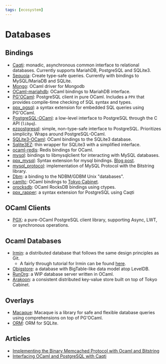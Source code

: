 ```yaml
---
tags: [ecosystem]
---
```


# Databases

## Bindings

* [Caqti](https://github.com/paurkedal/ocaml-caqti): monadic, asynchronous common interface to relational databases.
Currently supports MariahDB, PostgreSQL and SQLite3.
* [Sequoia](https://github.com/andrenth/sequoia):
Create type-safe queries. Currently with bindings to MySQL/MariaDB and SQLite.
* [Mongo](https://massd.github.io/mongo/): OCaml driver for Mongodb
* [OCaml-mariahdb](https://github.com/andrenth/ocaml-mariadb): OCaml bindings to MariahDB interface.
* [PG'OCaml](https://github.com/darioteixeira/pgocaml):
  PostgreSQL client in pure OCaml. Includes a `PPX` that provides compile-time checking of SQL syntax and types.
* [ppx_pgsql](https://github.com/tizoc/ppx_pgsql): a syntax extension for embedded SQL queries using PG'OCaml.
* [PostgreSQL-OCaml](https://mmottl.github.io/postgresql-ocaml/): a low-level interface to PostgreSQL through the C API (`libpq`).
* [ezpostgresql](https://github.com/bobbypriambodo/ezpostgresql): simple, non-type-safe interface to PostgreSQL.
Prioritizes simplicity. Wraps around PostgreSQL-OCaml.
* [SQLite3-OCaml](https://github.com/mmottl/sqlite3-ocaml/): OCaml bindings to the SQLite3 database.
* [Sqlite3EZ](https://mlin.github.io/ocaml-sqlite3EZ/): thin wrapper for SQLite3 with a simplified interface.
* [ocaml-redis](https://github.com/0xffea/ocaml-redis): Redis bindings for OCaml.
* [mysql](http://ocaml-mysql.forge.ocamlcore.org/): bindings to libmysqlclient for interacting with MySQL databases.
* [ppx_mysql](https://github.com/issuu/ppx_mysql):
Syntax extension for mysql bindings. [Blog post](https://engineering.issuu.com/2019/05/06/announcing-ppx-mysql).
* [mysql_protocol](https://github.com/slegrand45/mysql_protocol): implementation of MySQL Protocol with the Bitstring library.
* [Dbm](https://forge.ocamlcore.org/projects/camldbm/): a binding to the NDBM/GDBM Unix "databases".
* [camltc](https://github.com/toolslive/camltc): OCaml bindings to [Tokyo Cabinet](https://github.com/Incubaid/tokyocabinet).
* [orocksdb](https://github.com/domsj/orocksdb): OCaml RocksDB bindings using ctypes.
* [ppx_rapper](https://github.com/roddyyaga/ppx_rapper): a syntax extension for PostgreSQL using Caqti

## OCaml Clients

* [PGX](https://github.com/arenadotio/pgx): a pure-OCaml PostgreSQL client library, supporting Async, LWT, or synchronous operations.

## Ocaml Databases

* [Irmin](https://github.com/mirage/irmin): a distributed database that follows the same design principles as Git.
  * A fairly through tutorial for Irmin can be found [here](https://irmin.io/tutorial/introduction).
* [Obigstore](http://obigstore.forge.ocamlcore.org/): a database with BigTable-like data model atop LevelDB.
* [RunOrg](https://github.com/RunOrg/RunOrg): a WIP database server written in OCaml.
* [Arakoon](https://github.com/openvstorage/arakoon): a consistent distributed key-value store built on top of Tokyo Cabinet.

## Overlays

* [Macaque](https://github.com/ocsigen/macaque): Macaque is a library for safe and flexible database queries using comprehensions on top of PG'OCaml.
* [ORM](https://github.com/mirage/orm/): ORM for SQLite.

## Articles

* [Implementing the Binary Memcached Protocol with Ocaml and Bitstring](http://andreas.github.io/2014/08/22/implementing-the-binary-memcached-protocol-with-ocaml-and-bitstring/)
* [Interfacing OCaml and PostgreSQL with Caqti](https://medium.com/@bobbypriambodo/interfacing-ocaml-and-postgresql-with-caqti-a92515bdaa11)
